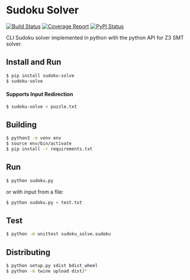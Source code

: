 # Sudoku Solver
[![Build Status](https://img.shields.io/travis/com/schuermannator/sudoku-solver.svg?style=flat-square)](https://travis-ci.com/schuermannator/sudoku-solver)
[![Coverage Report](https://img.shields.io/coveralls/github/schuermannator/sudoku-solver.svg?style=flat-square)](https://coveralls.io/github/schuermannator/sudoku-solver)
[![PyPI Status](https://img.shields.io/pypi/v/sudoku-solve.svg?colorB=blue&style=flat-square)](https://pypi.org/project/sudoku-solve/)

CLI Sudoku solver implemented in python with the python API for Z3 SMT solver.

## Install and Run
```bash
$ pip install sudoku-solve
$ sudoku-solve 
```
#### Supports Input Redirection
```bash
$ sudoku-solve < puzzle.txt
```

## Building
```bash
$ python3 -m venv env
$ source env/bin/activate
$ pip install -r requirements.txt
```

## Run
```bash
$ python sudoku.py
```
or with input from a file: 
```bash
$ python sudoku.py < test.txt
```

## Test
```bash
$ python -m unittest sudoku_solve.sudoku
```

## Distributing
```bash
$ python setup.py sdist bdist_wheel
$ python -m twine upload dist/*
```
